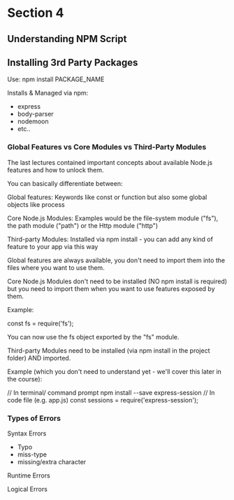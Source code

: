 # Section 4

## Understanding NPM Script

## Installing 3rd Party Packages
Use: npm install PACKAGE_NAME

Installs & Managed via npm:
- express
- body-parser
- nodemoon
- etc..

### Global Features vs Core Modules vs Third-Party Modules
The last lectures contained important concepts about available Node.js features and how to unlock them.

You can basically differentiate between:

Global features: Keywords like const or function but also some global objects like process

Core Node.js Modules: Examples would be the file-system module ("fs"), the path module ("path") or the Http module ("http")

Third-party Modules: Installed via npm install - you can add any kind of feature to your app via this way

Global features are always available, you don't need to import them into the files where you want to use them.

Core Node.js Modules don't need to be installed (NO npm install is required) but you need to import them when you want to use features exposed by them.

Example:

const fs = require('fs');

You can now use the fs object exported by the "fs" module.

Third-party Modules need to be installed (via npm install in the project folder) AND imported.

Example (which you don't need to understand yet - we'll cover this later in the course):

// In terminal/ command prompt
npm install --save express-session
// In code file (e.g. app.js)
const sessions = require('express-session');

### Types of Errors
Syntax Errors
- Typo
- miss-type
- missing/extra character

Runtime Errors

Logical Errors